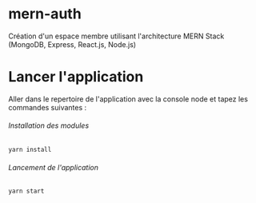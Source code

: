 # mern-auth
Création d'un espace membre utilisant l'architecture MERN Stack (MongoDB, Express, React.js, Node.js)
# Lancer l'application
Aller dans le repertoire de l'application avec la console node et tapez les commandes suivantes :
</br>
###### Installation des modules
```
yarn install
```
###### Lancement de l'application
```
yarn start
```
